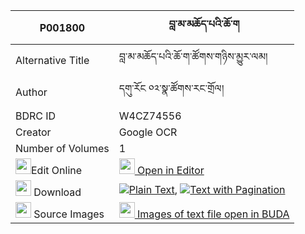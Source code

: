 |P001800|བླ་མ་མཆོད་པའི་ཆོ་ག 
| --- | --- 
|Alternative Title |བླ་མ་མཆོད་པའི་ཆོ་ག་ཚོགས་གཉིས་མྱུར་ལམ།
|Author| དགུ་རོང ༠༢་སྣ་ཚོགས་རང་གྲོལ།
|BDRC ID | W4CZ74556
|Creator | Google OCR
|Number of Volumes| 1
|<img width="25" src="https://img.icons8.com/color/25/000000/edit-property.png">Edit Online| [<img width="25" src="https://avatars.githubusercontent.com/u/45091458?s=200&v=4"> Open in Editor](http://editor.openpecha.org/P001800)
|<img width="25" src="https://img.icons8.com/fluent/48/000000/download-2.png"/>  Download | [![](https://img.icons8.com/color/20/000000/txt.png)Plain Text](https://github.com/Openpecha/P001800/releases/download/v1/lama_chopa_i_choga_plain_P001800.zip), [![](https://img.icons8.com/color/20/000000/txt.png)Text with Pagination](https://github.com/Openpecha/P001800/releases/download/v1/lama_chopa_i_choga_pages_P001800.zip)
|<img width="25" src="https://img.icons8.com/plasticine/100/000000/pictures-folder.png"/>  Source Images | [<img width="25" src="https://library.bdrc.io/icons/BUDA-small.svg"> Images of text file open in BUDA](https://library.bdrc.io/show/bdr:W4CZ74556)